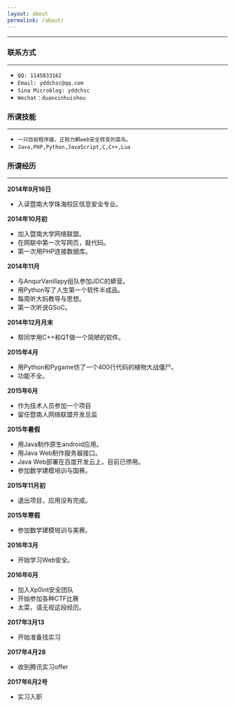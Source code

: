 ```yaml
---
layout: about
permalink: /about/
---
```

---

### 联系方式

***

+ `QQ: 1145833162`
+ `Email: yddchsc@qq.com`
+ `Sina Microblog: yddchsc`
+ `Wechat：duanxinhuishou`

### 所谓技能

***

+ `一只目前程序媛，正努力朝web安全转变的菜鸟。`
+ `Java,PHP,Python,JavaScript,C,C++,Lua`

### 所谓经历

***

**2014年9月16日**


+ 入读暨南大学珠海校区信息安全专业。


**2014年10月初**


+ 加入暨南大学网络联盟。
+ 在网联中第一次写网页，敲代码。
+ 第一次用PHP连接数据库。


**2014年11月**


+ 与AnqurVanillapy组队参加JDC的蟒营。
+ 用Python写了人生第一个软件半成品。
+ 每周听大妈教导与思想。
+ 第一次听说GSoC。


**2014年12月月末**

+ 帮同学用C++和QT做一个简陋的软件。


**2015年4月**

+ 用Python和Pygame仿了一个400行代码的植物大战僵尸。
+ 功能不全。


**2015年6月**

+ 作为技术人员参加一个项目
+ 留任暨南人网络联盟开发总监


**2015年暑假**

+ 用Java制作原生android应用。
+ 用Java Web制作服务器接口。
+ Java Web部署在百度开发云上，目前已停用。
+ 参加数学建模培训与国赛。


**2015年11月初**

+ 退出项目，应用没有完成。


**2015年寒假**

+ 参加数学建模培训与美赛。


**2016年3月**

+ 开始学习Web安全。

**2016年6月**

+ 加入Xp0int安全团队
+ 开始参加各种CTF比赛
+ 太菜，请无视这段经历。

**2017年3月13**

+ 开始准备找实习

**2017年4月28**

+ 收到腾讯实习offer

**2017年6月2号**

+ 实习入职
